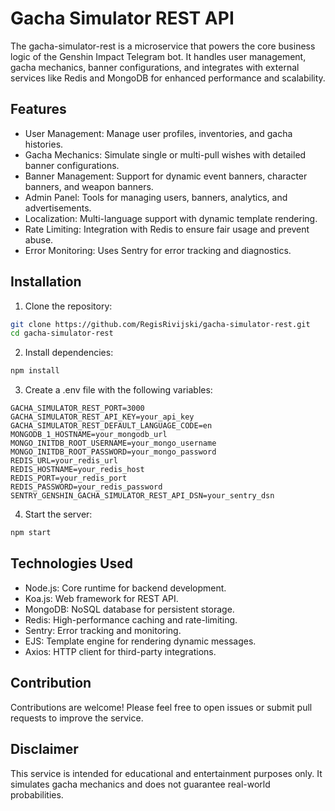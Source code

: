 # Gacha Simulator REST API

The gacha-simulator-rest is a microservice that powers the core business logic of the Genshin Impact Telegram bot. It handles user management, gacha mechanics, banner configurations, and integrates with external services like Redis and MongoDB for enhanced performance and scalability.

## Features

 - User Management: Manage user profiles, inventories, and gacha histories.
 - Gacha Mechanics: Simulate single or multi-pull wishes with detailed banner configurations.
 - Banner Management: Support for dynamic event banners, character banners, and weapon banners.
 - Admin Panel: Tools for managing users, banners, analytics, and advertisements.
 - Localization: Multi-language support with dynamic template rendering.
 - Rate Limiting: Integration with Redis to ensure fair usage and prevent abuse.
 - Error Monitoring: Uses Sentry for error tracking and diagnostics.

## Installation

1. Clone the repository:

```bash
git clone https://github.com/RegisRivijski/gacha-simulator-rest.git
cd gacha-simulator-rest
```

2. Install dependencies:

```bash
npm install
```

3. Create a .env file with the following variables:

```dotenv
GACHA_SIMULATOR_REST_PORT=3000
GACHA_SIMULATOR_REST_API_KEY=your_api_key
GACHA_SIMULATOR_REST_DEFAULT_LANGUAGE_CODE=en
MONGODB_1_HOSTNAME=your_mongodb_url
MONGO_INITDB_ROOT_USERNAME=your_mongo_username
MONGO_INITDB_ROOT_PASSWORD=your_mongo_password
REDIS_URL=your_redis_url
REDIS_HOSTNAME=your_redis_host
REDIS_PORT=your_redis_port
REDIS_PASSWORD=your_redis_password
SENTRY_GENSHIN_GACHA_SIMULATOR_REST_API_DSN=your_sentry_dsn
```

4. Start the server:

```bash
npm start
```

## Technologies Used

 - Node.js: Core runtime for backend development.
 - Koa.js: Web framework for REST API.
 - MongoDB: NoSQL database for persistent storage.
 - Redis: High-performance caching and rate-limiting.
 - Sentry: Error tracking and monitoring.
 - EJS: Template engine for rendering dynamic messages.
 - Axios: HTTP client for third-party integrations.

## Contribution

Contributions are welcome! Please feel free to open issues or submit pull requests to improve the service.

## Disclaimer

This service is intended for educational and entertainment purposes only. It simulates gacha mechanics and does not guarantee real-world probabilities.
